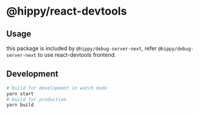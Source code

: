 # @hippy/react-devtools

## Usage
this package is included by `@hippy/debug-server-next`, refer `@hippy/debug-server-next` to use react-devtools frontend.

## Development

```bash
# build for development in watch mode
yarn start
# build for production
yarn build
```
